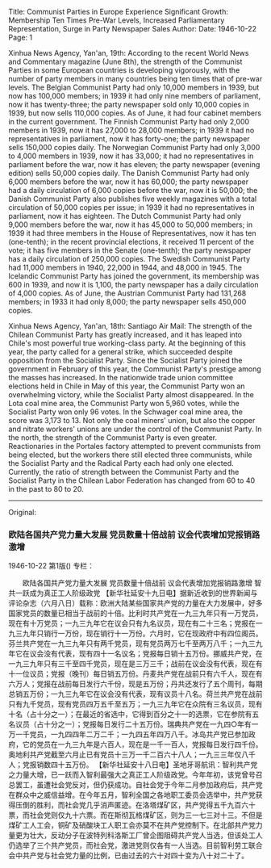 Title: Communist Parties in Europe Experience Significant Growth: Membership Ten Times Pre-War Levels, Increased Parliamentary Representation, Surge in Party Newspaper Sales
Author:
Date: 1946-10-22
Page: 1

Xinhua News Agency, Yan'an, 19th: According to the recent World News and Commentary magazine (June 8th), the strength of the Communist Parties in some European countries is developing vigorously, with the number of party members in many countries being ten times that of pre-war levels. The Belgian Communist Party had only 10,000 members in 1939, but now has 100,000 members; in 1939 it had only nine members of parliament, now it has twenty-three; the party newspaper sold only 10,000 copies in 1939, but now sells 110,000 copies. As of June, it had four cabinet members in the current government. The Finnish Communist Party had only 2,000 members in 1939, now it has 27,000 to 28,000 members; in 1939 it had no representatives in parliament, now it has forty-one; the party newspaper sells 150,000 copies daily. The Norwegian Communist Party had only 3,000 to 4,000 members in 1939, now it has 33,000; it had no representatives in parliament before the war, now it has eleven; the party newspaper (evening edition) sells 50,000 copies daily. The Danish Communist Party had only 6,000 members before the war, now it has 60,000; the party newspaper had a daily circulation of 6,000 copies before the war, now it is 50,000; the Danish Communist Party also publishes five weekly magazines with a total circulation of 50,000 copies per issue; in 1939 it had no representatives in parliament, now it has eighteen. The Dutch Communist Party had only 9,000 members before the war, now it has 45,000 to 50,000 members; in 1939 it had three members in the House of Representatives, now it has ten (one-tenth); in the recent provincial elections, it received 11 percent of the vote; it has five members in the Senate (one-tenth); the party newspaper has a daily circulation of 250,000 copies. The Swedish Communist Party had 11,000 members in 1940, 22,000 in 1944, and 48,000 in 1945. The Icelandic Communist Party has joined the government, its membership was 600 in 1939, and now it is 1,100, the party newspaper has a daily circulation of 4,000 copies. As of June, the Austrian Communist Party had 131,268 members; in 1933 it had only 8,000; the party newspaper sells 450,000 copies.

Xinhua News Agency, Yan'an, 18th: Santiago Air Mail: The strength of the Chilean Communist Party has greatly increased, and it has leaped into Chile's most powerful true working-class party. At the beginning of this year, the party called for a general strike, which succeeded despite opposition from the Socialist Party. Since the Socialist Party joined the government in February of this year, the Communist Party's prestige among the masses has increased. In the nationwide trade union committee elections held in Chile in May of this year, the Communist Party won an overwhelming victory, while the Socialist Party almost disappeared. In the Lota coal mine area, the Communist Party won 5,960 votes, while the Socialist Party won only 96 votes. In the Schwager coal mine area, the score was 3,173 to 13. Not only the coal miners' union, but also the copper and nitrate workers' unions are under the control of the Communist Party. In the north, the strength of the Communist Party is even greater. Reactionaries in the Portales factory attempted to prevent communists from being elected, but the workers there still elected three communists, while the Socialist Party and the Radical Party each had only one elected. Currently, the ratio of strength between the Communist Party and the Socialist Party in the Chilean Labor Federation has changed from 60 to 40 in the past to 80 to 20.



<hr /> 

Original: 


### 欧陆各国共产党力量大发展  党员数量十倍战前  议会代表增加党报销路激增

1946-10-22
第1版()
专栏：

　　欧陆各国共产党力量大发展
    党员数量十倍战前
    议会代表增加党报销路激增
    智共一跃成为真正工人阶级政党
    【新华社延安十九日电】据新近收到的世界新闻与评论杂志（六月八日）载称：欧洲大陆某些国家共产党的力量在大力发展中，好多国家党员的数量已相当于战前的十倍。比利时共产党在一九三九年只有一万党员，现在有十万党员；一九三九年它在议会只有九名议员，现在有二十三名；党报在一九三九年只销行一万份，现在销行十一万份。六月时，它在现政府中有四位阁员。芬兰共产党在一九三九年只有两千党员，现有党员两万七千至两万八千；一九三九年它在议会没有代表，现有四十一名议名；党报每日销十五万份。挪威共产党，在一九三九年只有三千至四千党员，现在是三万三千；战前在议会没有代表，现在有十一位议员；党报（晚刊）每日销五万份。丹麦共产党在战前只有六千人，现在有六万人；党报在战前每日发行六千份，现是五万份；丹共还发行了五个周刊，每期总销五万份；一九三九年它在议会没有代表，现有议员十八名。荷兰共产党在战前只有九千党员，现有党员四万五千至五万；一九三九年它在众院有三名议员，现有十名（占十分之一）；在最近的省选中，它得到百分之十一的选票，它在参院有五名议员（占十分之一）；党报每日发行二十五万份。瑞典共产党在一九四○年有一万一千党员，一九四四年二万二千；一九四五年四万八千。冰岛共产党已参加政府，它的党员在一九三九年是六百人，现在是一千一百人，党报每日发行四千份。奥地利共产党截至六月止已有党员十三万一千二百六十八人；一九三三年仅八千人；党报销数四十五万份。
    【新华社延安十八日电】圣地牙哥航讯：智利共产党之力量大增，已一跃而入智利最强大之真正工人阶级政党。今年年初，该党曾号召总罢工，虽遭社会党反对，但仍获成功。自社会党于今年二月参加政府后，共产党在群众中之威信益增。在今年五月，智利全国之各地职工委员会选举中，共产党获得压倒的胜利，而社会党几乎消声匿迹。在洛塔煤矿区，共产党得五千九百六十票，而社会党则仅九十六票。而在斯彻瓦格煤矿区，则为三一七三对十三。不但是煤矿工人工会，铜矿及硝酸块工人职工会亦莫不在共产党控制下。在北部共产党力量更为壮大，反动分子在波特列科洛斯工厂曾企图阻碍共产党人当选，但该处工人仍选举了三个共产党员，而社会党，激进党则仅各有一人当选。目前智利劳工联合会中共产党与社会党力量的比例，已由过去的六十对四十变为八十对二十了。
